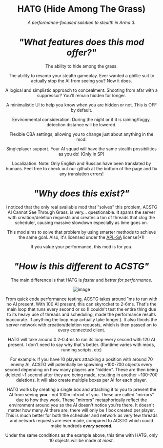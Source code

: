 <div align="center">
  <h1>HATG (Hide Among The Grass)</h1>
  <p>
    <i>A performance-focused solution to stealth in Arma 3.</i>
  </p>

  # ***"What features does this mod offer?"***

  The ability to hide among the grass.

  The ability to revamp your stealth gameplay. Ever wanted a ghillie suit to actually stop the AI from seeing you? Now it does.

  A logical and simplistic approach to concealment. Shooting from afar with a suppressor? You'll remain hidden for longer.

  A minimalistic UI to help you know when you are hidden or not. This is OFF by default.

  Environmental consideration. During the night or if it is raining/foggy, detection distance will be lowered.

  Flexible CBA settings, allowing you to change just about anything in the mod.

  Singleplayer support. Your AI squad will have the same stealth possibilities as you do! (Only in SP)

  Localization. Note: Only English and Russian have been translated by humans. Feel free to check out our github at the bottom of the page and fix any translation errors!

  # ***"Why does this exist?"***

  I noticed that the only real available mod that "solves" this problem, ACSTG AI Cannot See Through Grass, is very... questionable. It spams the server with creation/deletion requests and creates a ton of threads that clog the scheduler, causing massive slowdown especially as time goes on.

  This mod aims to solve that problem by using smarter methods to achieve the same goal. Also, it's licensed under the [APL-SA](https://www.bohemia.net/community/licenses/arma-public-license-share-alike) license(*)!

  If you value your performance, this mod is for you.

  # ***"How is this different to ACSTG"***

  The main difference is that HATG is *faster* and *better for performance*.

![image](https://github.com/user-attachments/assets/e381caaa-27ef-48be-932a-ea870e12c48d)

  From quick code performance testing, ACSTG takes around 1ms to run with no AI present. With 100 AI present, this can skyrocket to 2-6ms. That's the main loop that runs every second or so (I couldn't test the entire thing due to its heavy use of threads and scheduling, made the performance results inaccurate. If anything the loop may actually take longer.). It also floods the server network with creation/deletion requests, which is then passed on to every connected client.

  HATG will take around 0.2-0.4ms to run its loop every second with 120 AI present. I don't need to say why that's better. (Runtime varies with mods, running scripts, etc)

  For example:
  If you have 10 players attacking a position with around 70 enemy AI, ACSTG will potentially be spawning ~100-700 objects every second depending on how many players are "hidden". These are then being deleted ~1 second after they are being made, resulting in another ~100-700 deletions. It will also create multiple boxes per AI for each player.

  HATG works by creating a single box and attaching it to you to prevent the AI from seeing **you** - not 100m infront of you. These are called "mirrors" due to how they work. These "mirrors" metaphorically reflect the environment around you so the AI doesn't notice you're there. It doesn't matter how many AI there are, there will only be 1 box created per player. This is much better for both the scheduler and network as very few threads and network requests are ever made, compared to ACSTG which could make hundreds ***every second***.
  
  Under the same conditions as the example above, this time with HATG, only 10 objects will be made *at most*.
</div>
